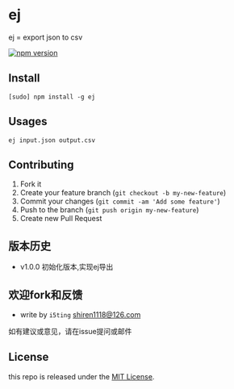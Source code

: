 # ej

ej = export json to csv

[![npm version](https://badge.fury.io/js/ej.svg)](http://badge.fury.io/js/ej)


## Install

    [sudo] npm install -g ej
    
## Usages

    ej input.json output.csv

## Contributing

1. Fork it
2. Create your feature branch (`git checkout -b my-new-feature`)
3. Commit your changes (`git commit -am 'Add some feature'`)
4. Push to the branch (`git push origin my-new-feature`)
5. Create new Pull Request

## 版本历史

- v1.0.0 初始化版本,实现ej导出

## 欢迎fork和反馈

- write by `i5ting` shiren1118@126.com

如有建议或意见，请在issue提问或邮件

## License

this repo is released under the [MIT
License](http://www.opensource.org/licenses/MIT).
